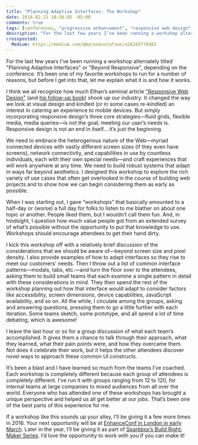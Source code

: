 ```yaml
---
title: "Planning Adaptive Interfaces: The Workshop"
date: 2016-02-21 18:56:05 -05:00
comments: true
tags: [conferences, "progressive enhancement", "responsive web design", "pattern libraries", empathy, "Adaptive Web Design"]
description: "For the last few years I’ve been running a workshop alternately titled “Planning Adaptive Interfaces” or “Beyond Responsive”, depending on the conference. It’s been one of my favorite workshops to run for a number of reasons, but before I get into that, let me explain what it is and how it works."
crossposted:
  Medium: https://medium.com/@AaronGustafson/a16245f78d65
---
```


For the last few years I’ve been running a workshop alternately titled "Planning Adaptive Interfaces" or "Beyond Responsive", depending on the conference. It’s been one of my favorite workshops to run for a number of reasons, but before I get into that, let me explain what it is and how it works.

<!-- more -->

I think we all recognize how much Ethan’s seminal article ["Responsive Web Design"](http://alistapart.com/article/responsive-web-design) (and [his follow-up book](https://abookapart.com/products/responsive-web-design)) shook up our industry. It changed the way we look at visual design and kindled (or in some cases re-kindled) an interest in catering an experience to mobile devices. But simply incorporating responsive design’s three core strategies—fluid grids, flexible media, media queries—is not the goal; meeting our user’s needs is. Responsive design is not an end in itself… it’s just the beginning.

We need to embrace the heterogenous nature of the Web—myriad connected devices with vastly different screen sizes (if they even have screens), network connectivity, and capabilities in use by countless individuals, each with their own special needs—and craft experiences that will work anywhere at any time. We need to build robust systems that adapt in ways far beyond aesthetics. I designed this workshop to explore the rich variety of use cases that often get overlooked in the course of building web projects and to show how we can begin considering them as early as possible.

When I was starting out, I gave “workshops” that basically amounted to a half-day or (worse) a full day for folks to listen to me blather on about one topic or another. People liked them, but I wouldn’t call them fun. And, in hindsight, I question how much value people got from an extended survey of what’s possible without the opportunity to put that knowledge to use. Workshops should encourage attendees to get their hand dirty.

I kick this workshop off with a relatively brief discussion of the considerations that we should be aware of—beyond screen size and pixel density. I also provide examples of how to adapt interfaces so they rise to meet our customers’ needs. Then I throw out a list of common interface patterns—modals, tabs, etc.—and turn the floor over to the attendees, asking them to build small teams that each examine a single pattern in detail with these considerations in mind. They then spend the rest of the workshop planning out how that interface would adapt to consider factors like accessibility, screen dimensions, device capabilities, JavaScript availability, and so on. All the while, I circulate among the groups, asking and answering questions, pressing them to go a little further with each iteration. Some teams sketch, some prototype, and all spend a lot of time debating, which is awesome!

I leave the last hour or so for a group discussion of what each team’s accomplished. It gives them a chance to talk through their approach, what they learned, what their pain points were, and how they overcame them. Not does it celebrate their work, but it helps the other attendees discover novel ways to approach these common UI constructs.

It’s been a blast and I have learned so much from the teams I’ve coached. Each workshop is completely different because each group of attendees is completely different. I’ve run it with groups ranging from 12 to 120, for internal teams at large companies to mixed audiences from all over the world. Everyone who has attended one of these workshops has brought a unique perspective and helped us all get better at our jobs. That’s been one of the best parts of this experience for me.

If a workshop like this sounds up your alley, I’ll be giving it a few more times in 2016. Your next opportunity will be at [EnhanceConf in London in early March](http://enhanceconf.com/workshop.html). Later in the year, I’ll be giving it as part of [Sparkbox’s Build Right: Maker Series](https://buildright.io/maker-series/2016/aaron-gustafson). I’d love the opportunity to work with you if you can make it!
